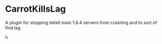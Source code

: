 # CarrotKillsLag
A plugin for stopping tekkit main 1.6.4 servers from crashing and to sort of find lag

h
